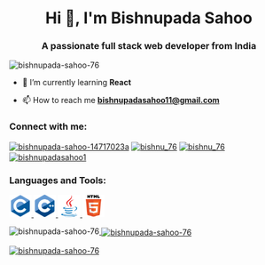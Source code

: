 
<h1 align="center">Hi 👋, I'm Bishnupada Sahoo</h1>
<h3 align="center">A passionate full stack web developer from India</h3>
<p align="left"> <img src="https://komarev.com/ghpvc/?username=bishnupada-sahoo-76&label=Profile%20views&color=0e75b6&style=flat" alt="bishnupada-sahoo-76" /> </p>



- 🌱 I’m currently learning **React**

- 📫 How to reach me **bishnupadasahoo11@gmail.com**

<h3 align="left">Connect with me:</h3>
<p align="left">

<a href="https://linkedin.com/in/bishnupada-sahoo-14717023a" target="blank"><img align="center" src="https://raw.githubusercontent.com/rahuldkjain/github-profile-readme-generator/master/src/images/icons/Social/linked-in-alt.svg" alt="bishnupada-sahoo-14717023a" height="30" width="40" /></a>
<a href="https://www.geeksforgeeks.org/user/bishnu_76/" target="blank"><img align="center" src="https://media.geeksforgeeks.org/wp-content/uploads/20220413171711/gfgblack.png" alt="bishnu_76" height="30" width="40" /></a>
<a href="https://www.codechef.com/users/bishnu_76" target="blank"><img align="center" src="https://s3.amazonaws.com/discourseproduction/original/1X/ba28115bd3d5badf6cce0eb175d5875dadee3b12.png" alt="bishnu_76" height="30" width="40" /></a>
<a href="https://www.hackerrank.com/bishnupadasahoo1" target="blank"><img align="center" src="https://raw.githubusercontent.com/rahuldkjain/github-profile-readme-generator/master/src/images/icons/Social/hackerrank.svg" alt="bishnupadasahoo1" height="30" width="40" /></a>

</p>

<h3 align="left">Languages and Tools:</h3>
<p align="left"> <a href="https://www.cprogramming.com/" target="_blank" rel="noreferrer"> <img src="https://raw.githubusercontent.com/devicons/devicon/master/icons/c/c-original.svg" alt="c" width="40" height="40"/> </a> <a href="https://www.w3schools.com/cpp/" target="_blank" rel="noreferrer"> <img src="https://raw.githubusercontent.com/devicons/devicon/master/icons/cplusplus/cplusplus-original.svg" alt="cplusplus" width="40" height="40"/> </a><a href="https://www.java.com" target="_blank" rel="noreferrer"> <img src="https://raw.githubusercontent.com/devicons/devicon/master/icons/java/java-original.svg" alt="java" width="40" height="40"/> </a><a href="https://www.w3.org/html/" target="_blank" rel="noreferrer"> <img src="https://raw.githubusercontent.com/devicons/devicon/master/icons/html5/html5-original-wordmark.svg" alt="html5" width="40" height="40"/> </p>

<p><img align="left" src="https://github-readme-stats.vercel.app/api/top-langs?username=bishnupada-sahoo-76&show_icons=true&locale=en&layout=compact" alt="bishnupada-sahoo-76" /></p>

<p>&nbsp;<img align="center" src="https://github-readme-stats.vercel.app/api?username=bishnupada-sahoo-76&show_icons=true&locale=en" alt="bishnupada-sahoo-76" /></p>

<p><img align="center" src="https://github-readme-streak-stats.herokuapp.com/?user=bishnupada-sahoo-76&" alt="bishnupada-sahoo-76" /></p>
